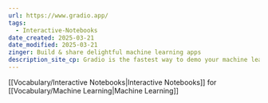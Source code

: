 ```yaml
---
url: https://www.gradio.app/
tags:
  - Interactive-Notebooks
date_created: 2025-03-21
date_modified: 2025-03-21
zinger: Build & share delightful machine learning apps
description_site_cp: Gradio is the fastest way to demo your machine learning model with a friendly web interface so that anyone can use it, anywhere!
---
```

[[Vocabulary/Interactive Notebooks|Interactive Notebooks]] for [[Vocabulary/Machine Learning|Machine Learning]]

